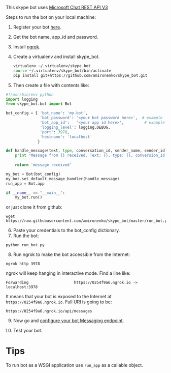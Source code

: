 This skype bot uses [Microsoft Chat REST API V3](https://docs.botframework.com/en-us/skype/chat/#conversation-update)

Steps to run the bot on your local machine:

1. Register your bot [here](https://dev.botframework.com).

2. Get the bot name, app_id and password.

3. Install [ngrok](https://ngrok.com/download).

4. Create a virtualenv and install skype_bot.

    ```bash
    virtualenv ~/.virtualenv/skype_bot
    source ~/.virtualenv/skype_bot/bin/activate
    pip install git+https://github.com/amironenko/skype_bot.git
    ```
5. Then create a file with contents like:
  ```python
  #!/usr/bin/env python
  import logging
  from skype_bot.bot import Bot

  bot_config = { 'bot_name': 'my-bot',
                 'bot_password': '<your bot password here>',  # example 'UeteHnfdQgieutiYLHTQE9F'
                 'bot_app_id':   '<your app id here>',         # example '4f7bcc06-bb22-4f4a-b44c-51485be54c67'
                 'logging_level': logging.DEBUG,
                 'port': 3978,
                 'hostname': 'localhost'
                }

  def handle_message(text, type, conversation_id, sender_name, sender_id):
      print "Message from {} received. Text: {}, type: {}, conversion_id: {}".format(sender_name, text, type,
                                                                                     conversation_id)
      return 'message received'

  my_bot = Bot(bot_config)
  my_bot.set_default_message_handler(handle_message)
  run_app = Bot.app

  if __name__ == "__main__":
      my_bot.run()

  ```
  or just clone it from github:
  ```
  wget https://raw.githubusercontent.com/amironenko/skype_bot/master/run_bot.py
  ```
6. Paste your credentials to the bot_config dictionary.
7. Run the bot:

  ```
  python run_bot.py
  ```
  
8. Run ngrok to make the bot accessible from the Internet:
  
  ```
  ngrok http 3978
  ```
  
  ngrok will keep hanging in interactive mode.
  Find a line like:
  
  ```
  Forwarding                    https://0254f9a6.ngrok.io -> localhost:3978
  ```
  
  It means that your bot is exposed to the Internet at `https://0254f9a6.ngrok.io`.
  Full URI is going to be:

  ```
  https://0254f9a6.ngrok.io/api/messages
  ```
9. Now go and [configure your bot Messaging endpoint](https://dev.botframework.com/bots).

10. Test your bot.

# Tips
To run bot as a WSGI application use `run_app` as a callable object.
